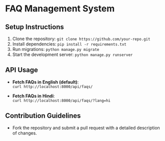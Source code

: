 # FAQ Management System

## Setup Instructions
1. Clone the repository: `git clone https://github.com/your-repo.git`
2. Install dependencies: `pip install -r requirements.txt`
3. Run migrations: `python manage.py migrate`
4. Start the development server: `python manage.py runserver`

## API Usage
- **Fetch FAQs in English (default)**:  
  `curl http://localhost:8000/api/faqs/`
  
- **Fetch FAQs in Hindi**:  
  `curl http://localhost:8000/api/faqs/?lang=hi`

## Contribution Guidelines
- Fork the repository and submit a pull request with a detailed description of changes.
